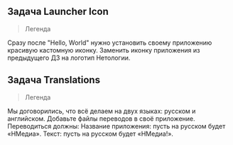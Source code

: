 ## Задача Launcher Icon
>Легенда

Сразу после "Hello, World" нужно установить своему приложению красивую кастомную иконку.
Заменить иконку  приложения из предыдущего ДЗ на логотип Нетологии.

## Задача Translations
>Легенда

Мы договорились, что всё делаем на двух языках: русском и английском.
Добавьте файлы переводов в своё приложение.
Переводиться должны:
Название приложения: пусть на русском будет «НМедиа».
Текст: пусть на русском будет «НМедиа!».